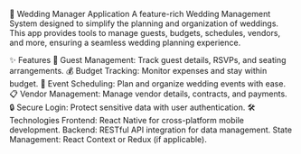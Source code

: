 🎉 Wedding Manager Application A feature-rich Wedding Management System designed to simplify the planning and organization of weddings. This app provides tools to manage guests, budgets, schedules, vendors, and more, ensuring a seamless wedding planning experience.

✨ Features 📝 Guest Management: Track guest details, RSVPs, and seating arrangements. 💰 Budget Tracking: Monitor expenses and stay within budget. 📅 Event Scheduling: Plan and organize wedding events with ease. 📋 Vendor Management: Manage vendor details, contracts, and payments. 🔒 Secure Login: Protect sensitive data with user authentication. 🛠️ Technologies Frontend: React Native for cross-platform mobile development. Backend: RESTful API integration for data management. State Management: React Context or Redux (if applicable).
